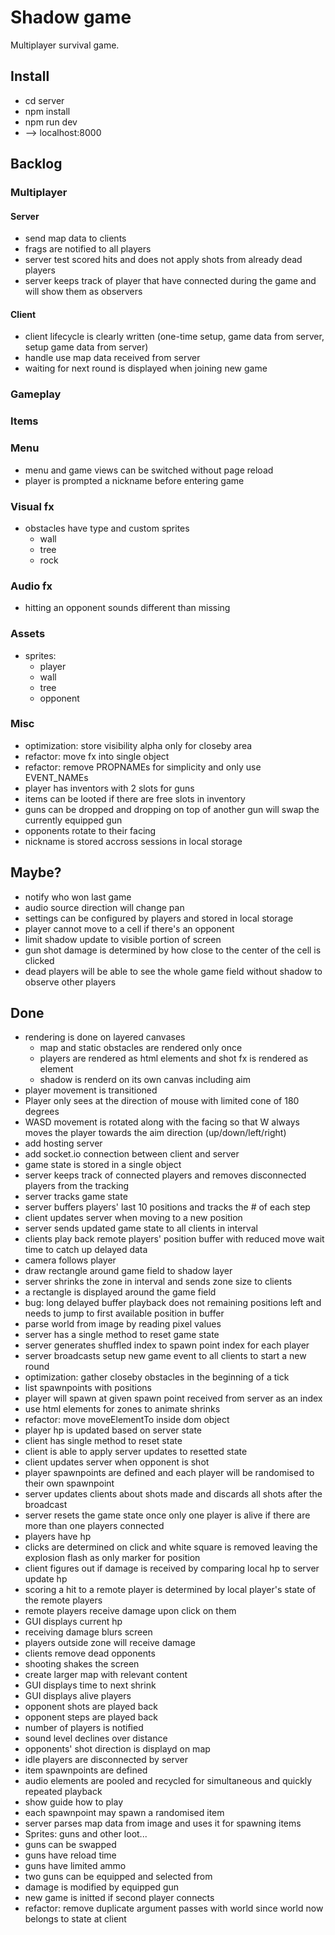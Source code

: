 # Shadow game

Multiplayer survival game.

## Install

- cd server
- npm install
- npm run dev
- --> localhost:8000

## Backlog

### Multiplayer

#### Server

- send map data to clients
- frags are notified to all players
- server test scored hits and does not apply shots from already dead players
- server keeps track of player that have connected during the game and will show them as observers

#### Client

- client lifecycle is clearly written (one-time setup, game data from server, setup game data from server)
- handle use map data received from server
- waiting for next round is displayed when joining new game

### Gameplay

### Items

### Menu

- menu and game views can be switched without page reload
- player is prompted a nickname before entering game

### Visual fx

- obstacles have type and custom sprites
  - wall
  - tree
  - rock

### Audio fx

- hitting an opponent sounds different than missing

### Assets

- sprites:
  - player
  - wall
  - tree
  - opponent

### Misc

- optimization: store visibility alpha only for closeby area
- refactor: move fx into single object
- refactor: remove PROPNAMEs for simplicity and only use EVENT_NAMEs
- player has inventors with 2 slots for guns
- items can be looted if there are free slots in inventory
- guns can be dropped and dropping on top of another gun will swap the currently equipped gun
- opponents rotate to their facing
- nickname is stored accross sessions in local storage

## Maybe?

- notify who won last game
- audio source direction will change pan
- settings can be configured by players and stored in local storage
- player cannot move to a cell if there's an opponent
- limit shadow update to visible portion of screen
- gun shot damage is determined by how close to the center of the cell is clicked
- dead players will be able to see the whole game field without shadow to observe other players

## Done

- rendering is done on layered canvases
  - map and static obstacles are rendered only once
  - players are rendered as html elements and shot fx is rendered as element
  - shadow is renderd on its own canvas including aim
- player movement is transitioned
- Player only sees at the direction of mouse with limited cone of 180 degrees
- WASD movement is rotated along with the facing so that W always moves the player towards the aim direction (up/down/left/right)
- add hosting server
- add socket.io connection between client and server
- game state is stored in a single object
- server keeps track of connected players and removes disconnected players from the tracking
- server tracks game state
- server buffers players' last 10 positions and tracks the # of each step
- client updates server when moving to a new position
- server sends updated game state to all clients in interval
- clients play back remote players' position buffer with reduced move wait time to catch up delayed data
- camera follows player
- draw rectangle around game field to shadow layer
- server shrinks the zone in interval and sends zone size to clients
- a rectangle is displayed around the game field
- bug: long delayed buffer playback does not remaining positions left and needs to jump to first available position in buffer
- parse world from image by reading pixel values
- server has a single method to reset game state
- server generates shuffled index to spawn point index for each player
- server broadcasts setup new game event to all clients to start a new round
- optimization: gather closeby obstacles in the beginning of a tick
- list spawnpoints with positions
- player will spawn at given spawn point received from server as an index
- use html elements for zones to animate shrinks
- refactor: move moveElementTo inside dom object
- player hp is updated based on server state
- client has single method to reset state
- client is able to apply server updates to resetted state
- client updates server when opponent is shot
- player spawnpoints are defined and each player will be randomised to their own spawnpoint
- server updates clients about shots made and discards all shots after the broadcast
- server resets the game state once only one player is alive if there are more than one players connected
- players have hp
- clicks are determined on click and white square is removed leaving the explosion flash as only marker for position
- client figures out if damage is received by comparing local hp to server update hp
- scoring a hit to a remote player is determined by local player's state of the remote players
- remote players receive damage upon click on them
- GUI displays current hp
- receiving damage blurs screen
- players outside zone will receive damage
- clients remove dead opponents
- shooting shakes the screen
- create larger map with relevant content
- GUI displays time to next shrink
- GUI displays alive players
- opponent shots are played back
- opponent steps are played back
- number of players is notified
- sound level declines over distance
- opponents' shot direction is displayd on map
- idle players are disconnected by server
- item spawnpoints are defined
- audio elements are pooled and recycled for simultaneous and quickly repeated playback
- show guide how to play
- each spawnpoint may spawn a randomised item
- server parses map data from image and uses it for spawning items
- Sprites: guns and other loot...
- guns can be swapped
- guns have reload time
- guns have limited ammo
- two guns can be equipped and selected from
- damage is modified by equipped gun
- new game is initted if second player connects
- refactor: remove duplicate argument passes with world since world now belongs to state at client
